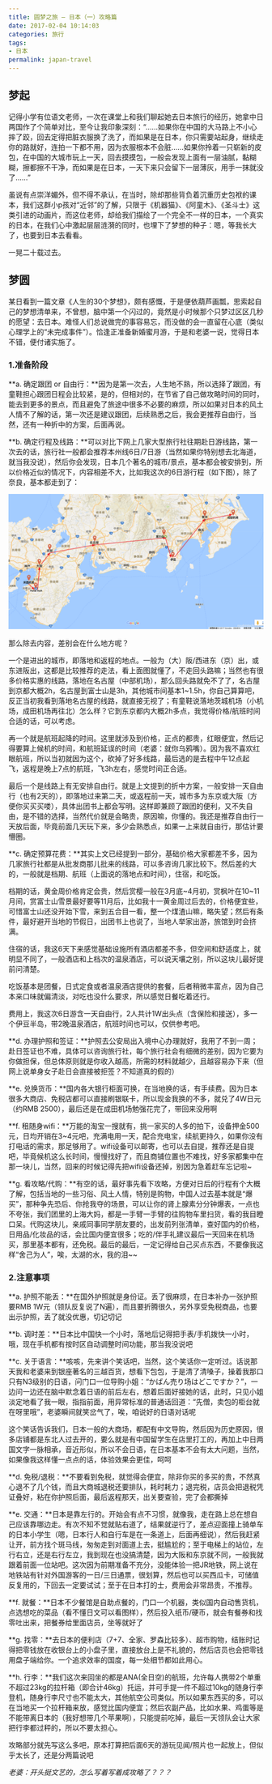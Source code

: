 ```yaml
---
title: 圆梦之旅 – 日本（一）攻略篇
date: 2017-02-04 10:14:03
categories: 旅行
tags:
- 日本
permalink: japan-travel
---
```

## 梦起
记得小学有位语文老师，一次在课堂上和我们聊起她去日本旅行的经历，她拿中日两国作了个简单对比，至今让我印象深刻：“……如果你在中国的大马路上不小心摔了跤，回去定得把脏衣服换了洗了，而如果是在日本，你只需要站起身，继续走你的路就好，连拍一下都不用，因为衣服根本不会脏……如果你拎着一只崭新的皮包，在中国的大城市玩上一天，回去摸摸包，一般会发现上面有一层油腻，黏糊糊，擦都擦不干净，而如果是在日本，一天下来只会留下一层薄灰，用手一抹就没了……”<!--more-->

虽说有点崇洋媚外，但不得不承认，在当时，除却那些背负着沉重历史包袱的课本，我们这群小p孩对“近邻”的了解，只限于《机器猫》、《阿童木》、《圣斗士》这类引进的动画片，而这位老师，却给我们描绘了一个完全不一样的日本，一个真实的日本，在我们心中激起层层涟漪的同时，也埋下了梦想的种子：嗯，等我长大了，也要到日本去看看。

一晃二十载过去。

## 梦圆

某日看到一篇文章《人生的30个梦想》，颇有感慨，于是便依葫芦画瓢，思索起自己的梦想清单来，不曾想，脑中第一个闪过的，竟然是小时候那个只梦过区区几秒的愿望：去日本。难怪人们总说做完的事容易忘，而没做的会一直留在心底（类似心理学上的“未完成事件”）。恰逢正准备新婚蜜月游，于是和老婆一说，觉得日本不错，便付诸实施了。

### 1.准备阶段

**a. 确定跟团 or 自由行：**因为是第一次去，人生地不熟，所以选择了跟团，有童鞋担心跟团日程会比较紧，是的，但相对的，在节省了自己做攻略时间的同时，能去到更多的景点，而且避免了旅途中很多不必要的麻烦，所以如果对日本的风土人情不了解的话，第一次还是建议跟团，后续熟悉之后，我会更推荐自由行，当然，还有一种折中的方案，后面再说。

**b. 确定行程及线路：**可以对比下网上几家大型旅行社往期赴日游线路，第一次去的话，旅行社一般都会推荐本州线6日/7日游（当然如果你特别想去北海道，就当我没说），然后你会发现，日本几个著名的城市/景点，基本都会被安排到，所以价格近似的情况下，内容相差不大，比如我这次的6日游行程（如下图），除了奈良，基本都走到了：

![map](../images/map.png)

那么除去内容，差别会在什么地方呢？

一个是进出的城市，即落地和返程的地点。一般为（大）阪/西进东（京）出，或东进阪出，这都是比较推荐的走法，看上面图就懂了，不走回头路嘛；当然也有很多价格实惠的线路，落地在名古屋（中部机场），那么回头路就免不了了，名古屋到京都大概2h，名古屋到富士山是3h，其他城市间基本1~1.5h，你自己算算吧，反正当初我看到落地名古屋的线路，就直接无视了；有童鞋说落地茨城机场（小机场，成田机场再往北）怎么样？它到东京都内大概2h多点，我觉得价格/航班时间合适的话，可以考虑。

再一个就是航班起降的时间。这里就涉及到价格，正点的都贵，红眼便宜，然后记得要算上候机的时间，和航班延误的时间（老婆：就你乌鸦嘴）。因为我不喜欢红眼航班，所以当初就因为这个，砍掉了好多线路，最后选的是去程中午12点起飞，返程是晚上7点的航班，飞3h左右，感觉时间正合适。

最后一个是线路上有无安排自由行。就是上文提到的折中方案，一般安排一天自由行（也有2天的），即落地过来第二天，或返程前一天，城市多为东京或大阪（方便你买买买喽），具体出团书上都会写明。这样即兼顾了跟团的便利，又不失自由，是不错的选择，当然代价就是会略贵，原因嘛，你懂的。我还是推荐自由行一天放后面，毕竟前面几天玩下来，多少会熟悉点，如果一上来就自由行，那估计要懵圈。

**c. 确定预算花费：**其实上文已经提到一部分，基础价格大家都差不多，因为几家旅行社都是从批发商那儿批来的线路，可以多咨询几家比较下。然后差的大的，一般就是档期、航班（上面说的落地点和时间），住宿，和吃饭。

档期的话，黄金周价格肯定会贵，然后赏樱一般在3月底~4月初，赏枫叶在10~11月间，赏富士山雪景最好要等11月后，比如我十一黄金周过后去的，价格便宜些，可惜富士山还没开始下雪，来到五合目一看，整一个煤渣山嘛，略失望；然后有条件，最好避开当地的节假日，出团书上也说了，当地人举家出游，旅馆到时会挤满。

住宿的话，我这6天下来感觉基础设施所有酒店都差不多，但空间和舒适度上，就明显不同了，一般酒店和上档次的温泉酒店，可以说天壤之别，所以这块儿最好提前问清楚。

吃饭基本是团餐，日式定食或者温泉酒店提供的套餐，后者稍微丰富点，因为自己本来口味就偏清淡，对吃也没什么要求，所以感觉日餐吃着还行。

费用上，我这次6日游含一天自由行，2人共计1W出头点（含保险和接送），多一个伊豆半岛，带2晚温泉酒店，航班时间也可以，仅供参考吧。

**d. 办理护照和签证：**护照去公安局出入境中心办理就好，我用了不到一周；赴日签证也不难，具体可以咨询旅行社，每个旅行社会有细微的差别，因为它要为你做担保，但总体原则就是你收入越高，所需的材料就越少，且越容易办下来（但网上说单身女子赴日会直接被拒签？不知道真的假的）

**e. 兑换货币：**国内各大银行柜面可换，在当地换的话，有手续费。因为日本很多大商店、免税店都可以直接刷银联卡，所以现金我换的不多，就兑了4W日元（约RMB 2500），最后还是在成田机场勉强花完了，带回来没用啊

**f. 租随身wifi：**万能的淘宝一搜就有，挑一家买的人多的拍下，设备押金500元，日均开销在3~4元吧，充满电用一天，配合充电宝，续航更持久，如果你没有打电话的需求，那足够用了。wifi设备可以邮寄，也可以去自提，推荐还是自提吧，毕竟候机这么长时间，慢慢找好了，而且商铺位置也不难找，好多家都集中在那一块儿，当然，回来的时候记得先把wifi设备还掉，别因为急着赶车忘记啦~

**g. 看攻略/代购：**有空的话，最好事先看下攻略，方便对日后的行程有个大概了解，包括当地的一些习俗、风土人情，特别是购物，中国人过去基本就是“爆买”，那种争先恐后、你抢我夺的场景，可以让你的肾上腺素分分钟爆表，一点也不夸张，我们团里的上海大妈，都是一手臂一手臂的往购物车里扫货，看的我目瞪口呆。代购这块儿，亲戚同事同学朋友要的，出发前列张清单，查好国内的价格，日用品/化妆品的话，会比国内便宜很多；吃的/伴手礼建议最后一天回来在机场买，那里基本都有，还免税。最后的最后，一定记得给自己买点东西，不要像我这样“舍己为人”，唉，太湖的水，我的泪~~

### 2.注意事项

**a. 护照不能丢：**在国外护照就是身份证。丢了很麻烦，在日本补办一张护照要RMB 1W元（领队反复说了N遍），而且要折腾很久，另外享受免税商品，也要出示护照，丢了就没优惠，切记切记

**b. 调时差：**日本比中国快一个小时，落地后记得把手表/手机拨快一小时，哦，现在手机都有按时区自动调整时间功能，那当我没说吧

**c. 关于语言：**咳咳，先来讲个笑话吧，当然，这个笑话你一定听过。话说那天我和老婆来到银座著名的三越百货，想看下包包，于是清了清嗓子，操着我那口只有N3级别的日语，问门口一位导购小姐：“かばん売り场はどこですか？”，一边问一边还在脑中默念着日语的前后左右，想着后面好接她的话，此时，只见小姐淡定地看了我一眼，指指前面，用异常标准的普通话回道：“先僧，卖包的柜台就在呀里哦”，老婆瞬间就笑岔气了，唉，咱说好的日语对话呢

这个笑话告诉我们，日本一般的大商场，都配有中文导购，然后因为历史原因，很多店铺都是东北人过去开的，要么就是有中国留学生在店里打工的，再加上中日两国文字一脉相承，音近形似，所以不会日语，在日本基本不会有太大问题，当然，如果像我这样懂一点点的话，体验效果会更佳，呵呵

**d. 免税/退税：**不要看到免税，就觉得会便宜，除非你买的多买的贵，不然真心退不了几个钱，而且大商城退税还要排队，耗时耗力；退完税，店员会把退税凭证叠好，粘在你护照后面，最后返程那天，出关要查验，完了会都撕掉

**e. 交通：**日本是靠左行的。开始会有点不习惯，就像我，走在路上总在想自己应该靠哪边走。有次不知不觉就贴右道了，结果就逆行了，差点迎面撞上骑单车的日本小学生（嗯，日本行人和自行车是在一条道上，后面再细说），然后我赶紧让开，前方找个斑马线，匆匆走到对面道上去，挺尴尬的；至于电梯上的站位，左行右立，还是右行左立，我到现在也没搞清楚，因为大阪和东京就不同，一般我就跟着前面一位站吧。这次因为前期准备不充分，没能体验一把JR地铁，网上说在地铁站有针对外国游客的一日/三日通票，很划算，然后也可以买西瓜卡，可储值反复用的，下回去一定要试试；至于在日本打的士，费用会非常昂贵，不推荐。

**f. 就餐：**日本不少餐馆是自助点餐的，门口一个机器，类似国内自动售货机，点选想吃的菜品（看不懂日文可以看图样），然后投入纸币/硬币，就会有餐券和找零吐出来，把餐券给里面店员，坐等就好了

**g. 找零：**去日本的便利店（7+7、全家、罗森比较多）、超市购物，结账时记得把零钱放在收银台上的小盘子里，直接放台上是不礼貌的，然后店员也会把零钱用盘子端给你。一个追求效率的国度，每一处细节都如此用心。

**h. 行李：**我们这次来回坐的都是ANA(全日空)的航班，允许每人携带2个单重不超过23kg的拉杆箱（即合计46kg）托运，并可手提一件不超过10kg的随身行李登机，随身行李尺寸也不能太大，其他航空公司类似。所以如果东西买的多，可以在当地买一个拉杆箱来放，感觉比国内便宜；然后农副产品，比如水果、鸡蛋等是不能带离日本的（我好想带几个苹果啊），只能提前吃掉，最后一天领队会让大家把行李都过秤的，所以不要太担心。

攻略部分就先写这么多吧，原本打算把后面6天的游玩见闻/照片也一起放上，但似乎太长了，还是分两篇说吧

*老婆：开头挺文艺的，怎么写着写着成攻略了？？？*